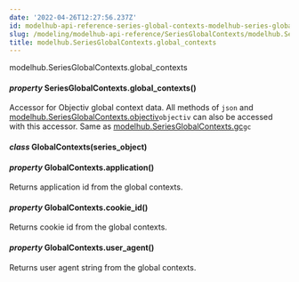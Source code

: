 ```yaml
---
date: '2022-04-26T12:27:56.237Z'
id: modelhub-api-reference-series-global-contexts-modelhub-series-global-contexts-global-contexts
slug: /modeling/modelhub-api-reference/SeriesGlobalContexts/modelhub.SeriesGlobalContexts.global-contexts/
title: modelhub.SeriesGlobalContexts.global_contexts
---
```


modelhub.SeriesGlobalContexts.global_contexts


#### _property_ SeriesGlobalContexts.global_contexts()
Accessor for Objectiv global context data. All methods of `json` and [modelhub.SeriesGlobalContexts.objectiv](#modelhub.SeriesGlobalContexts.objectiv)`objectiv` can
also be accessed with this accessor. Same as [modelhub.SeriesGlobalContexts.gc](#modelhub.SeriesGlobalContexts.gc)`gc`


#### _class_ GlobalContexts(series_object)
<!-- !! processed by numpydoc !! -->

#### _property_ GlobalContexts.application()
Returns application id from the global contexts.

<!-- !! processed by numpydoc !! -->

#### _property_ GlobalContexts.cookie_id()
Returns cookie id from the global contexts.

<!-- !! processed by numpydoc !! -->

#### _property_ GlobalContexts.user_agent()
Returns user agent string from the global contexts.

<!-- !! processed by numpydoc !! -->
<!-- !! processed by numpydoc !! -->
